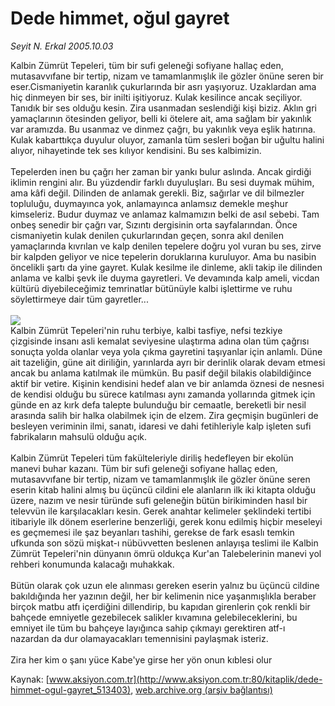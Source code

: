 # Dede himmet, oğul gayret

*Seyit N. Erkal 2005.10.03*

<div class="pNewsDetailMainContent" itemprop="articleBody">
 Kalbin Zümrüt Tepeleri, tüm bir sufi geleneği sofiyane hallaç eden, mutasavvıfane bir tertip, nizam ve tamamlanmışlık ile gözler önüne seren bir eser.Cismaniyetin karanlık çukurlarında bir asrı yaşıyoruz. Uzaklardan ama hiç dinmeyen bir ses, bir inilti işitiyoruz. Kulak kesilince ancak seçiliyor. Tanıdık bir ses olduğu kesin. Zira usanmadan seslendiği kişi biziz. Aklın gri yamaçlarının ötesinden geliyor, belli ki ötelere ait, ama sağlam bir yakınlık var aramızda. Bu usanmaz ve dinmez çağrı, bu yakınlık veya eşlik hatırına. Kulak kabarttıkça duyulur oluyor, zamanla tüm sesleri boğan bir uğultu halini alıyor, nihayetinde tek ses kılıyor kendisini. Bu ses kalbimizin.
 <br/>
 <br/>
 Tepelerden inen bu çağrı her zaman bir yankı bulur aslında. Ancak girdiği iklimin rengini alır. Bu yüzdendir farklı duyuluşları. Bu sesi duymak mühim, ama kâfi değil. Dilinden de anlamak gerekli. Biz, sağırlar ve dil bilmezler topluluğu, duymayınca yok, anlamayınca anlamsız demekle meşhur kimseleriz. Budur duymaz ve anlamaz kalmamızın belki de asıl sebebi. Tam onbeş senedir bir çağrı var, Sızıntı dergisinin orta sayfalarından. Önce cismaniyetin kulak denilen çukurlarından geçen, sonra akıl denilen yamaçlarında kıvrılan ve kalp denilen tepelere doğru yol vuran bu ses, zirve bir kalpden geliyor ve nice tepelerin doruklarına kuruluyor. Ama bu nasibin öncelikli şartı da yine gayret. Kulak kesilme ile dinleme, akli takip ile dilinden anlama ve kalbi şevk ile duyma gayretleri. Ve devamında kalp ameli, vicdan kültürü diyebileceğimiz temrinatlar bütünüyle kalbi işlettirme ve ruhu söylettirmeye dair tüm gayretler...
 <br/>
 <br/>
 <img src="/web/20150507023423im_/http://www.aksiyon.com.tr/kitaplik/resim/565/ek-12b.jpg"/>
 <br/>
 Kalbin Zümrüt Tepeleri'nin ruhu terbiye, kalbi tasfiye, nefsi tezkiye çizgisinde insanı asli kemalat seviyesine ulaştırma adına olan tüm çağrısı sonuçta yolda olanlar veya yola çıkma gayretini taşıyanlar için anlamlı. Düne ait tazeliğin, güne ait diriliğin, yarınlarda ayrı bir derinlik olarak devam etmesi ancak bu anlama katılmak ile mümkün. Bu pasif değil bilakis olabildiğince aktif bir vetire. Kişinin kendisini hedef alan ve bir anlamda öznesi de nesnesi de kendisi olduğu bu sürece katılması aynı zamanda yollarında gitmek için günde en az kırk defa talepte bulunduğu bir cemaatle, bereketli bir nesil arasında salih bir halka olabilmek için de elzem. Zira geçmişin bugünleri de besleyen veriminin ilmi, sanatı, idaresi ve dahi fetihleriyle kalp işleten sufi fabrikaların mahsulü olduğu açık.
 <br/>
 <br/>
 Kalbin Zümrüt Tepeleri tüm fakülteleriyle diriliş hedefleyen bir ekolün manevi buhar kazanı. Tüm bir sufi geleneği sofiyane hallaç eden, mutasavvıfane bir tertip, nizam ve tamamlanmışlık ile gözler önüne seren eserin kitab halini almış bu üçüncü cildini ele alanların ilk iki kitapta olduğu üzere, nazım ve nesir türünde sufi geleneğin bütün birikiminden hasıl bir televvün ile karşılacakları kesin. Gerek anahtar kelimeler şeklindeki tertibi itibariyle ilk dönem eserlerine benzerliği, gerek konu edilmiş hiçbir meseleyi es geçmemesi ile şaz beyanları tashihi, gerekse de fark esaslı temkin ufkunda son sözü mişkat-ı nübüvvetten beslenen anlayışa teslimi ile Kalbin Zümrüt Tepeleri'nin dünyanın ömrü oldukça Kur'an Talebelerinin manevi yol rehberi konumunda kalacağı muhakkak.
 <br/>
 <br/>
 Bütün olarak çok uzun ele alınması gereken eserin yalnız bu üçüncü cildine bakıldığında her yazının değil, her bir kelimenin nice yaşanmışlıkla beraber birçok matbu atfı içerdiğini dillendirip, bu kapıdan girenlerin çok renkli bir bahçede emniyetle gezebilecek salikler kıvamına gelebileceklerini, bu emniyet ile tüm bu bahçeye layığınca sahip çıkmayı gerektiren atf-ı nazardan da dur olamayacakları temennisini paylaşmak isteriz.
 <br/>
 <br/>
 Zira her kim o şanı yüce Kabe'ye girse her yön onun kıblesi olur
 <br/>
</div>


Kaynak: [www.aksiyon.com.tr](http://www.aksiyon.com.tr:80/kitaplik/dede-himmet-ogul-gayret_513403), [web.archive.org (arşiv bağlantısı)](http://web.archive.org/web/20150507023423/http://www.aksiyon.com.tr:80/kitaplik/dede-himmet-ogul-gayret_513403)
